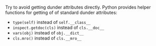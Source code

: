 Try to avoid getting dunder attributes directly. Python provides helper functions for getting of of standard dunder attributes:

- `type(self)` instead of `self.__class__`
- `inspect.getdoc(cls)` instead of `cls.__doc__`
- `vars(obj)` instead of `obj.__dict__`
- `cls.mro()` instead of `cls.__mro__`
